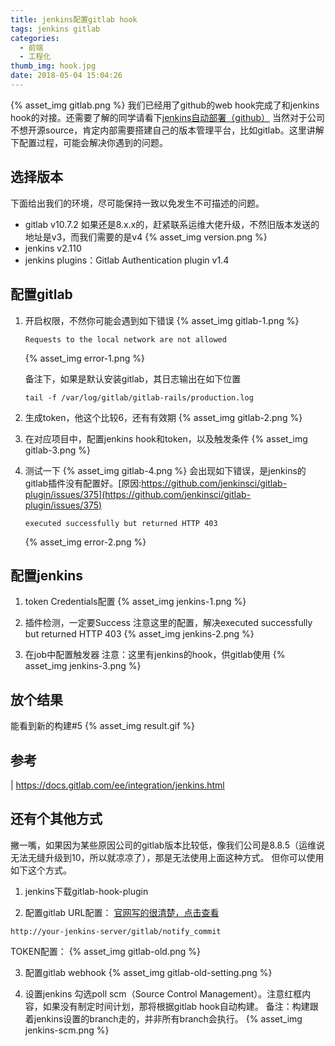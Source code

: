```yaml
---
title: jenkins配置gitlab hook
tags: jenkins gitlab
categories:
  - 前端
  - 工程化
thumb_img: hook.jpg
date: 2018-05-04 15:04:26
---
```



{% asset_img gitlab.png %}
我们已经用了github的web hook完成了和jenkins hook的对接。还需要了解的同学请看下[jenkins自动部署（github）](/2018/04/27/jenkins-auto-deploy/)
当然对于公司不想开源source，肯定内部需要搭建自己的版本管理平台，比如gitlab。这里讲解下配置过程，可能会解决你遇到的问题。

## 选择版本
下面给出我们的环境，尽可能保持一致以免发生不可描述的问题。
- gitlab v10.7.2
    如果还是8.x.x的，赶紧联系运维大佬升级，不然旧版本发送的地址是v3，而我们需要的是v4
    {% asset_img version.png %}
- jenkins v2.110
- jenkins plugins：Gitlab Authentication plugin v1.4

## 配置gitlab
1. 开启权限，不然你可能会遇到如下错误
    {% asset_img gitlab-1.png %}
    ````
    Requests to the local network are not allowed
    ````
    {% asset_img error-1.png %}

    备注下，如果是默认安装gitlab，其日志输出在如下位置
    ````
    tail -f /var/log/gitlab/gitlab-rails/production.log
    ````
2. 生成token，他这个比较6，还有有效期
    {% asset_img gitlab-2.png %}

3. 在对应项目中，配置jenkins hook和token，以及触发条件
    {% asset_img gitlab-3.png %}

4. 测试一下
    {% asset_img gitlab-4.png %}
    会出现如下错误，是jenkins的gitlab插件没有配置好。[原因:https://github.com/jenkinsci/gitlab-plugin/issues/375](https://github.com/jenkinsci/gitlab-plugin/issues/375)
    ````
    executed successfully but returned HTTP 403
    ````
    {% asset_img error-2.png %}

## 配置jenkins
1. token Credentials配置
    {% asset_img jenkins-1.png %}

2. 插件检测，一定要Success
    注意这里的配置，解决executed successfully but returned HTTP 403
    {% asset_img jenkins-2.png %}

3. 在job中配置触发器
    注意：这里有jenkins的hook，供gitlab使用
    {% asset_img jenkins-3.png %}
    
## 放个结果
能看到新的构建#5
{% asset_img result.gif %}

## 参考
| https://docs.gitlab.com/ee/integration/jenkins.html

## 还有个其他方式
撇一嘴，如果因为某些原因公司的gitlab版本比较低，像我们公司是8.8.5（运维说无法无缝升级到10，所以就凉凉了），那是无法使用上面这种方式。
但你可以使用如下这个方式。

1. jenkins下载gitlab-hook-plugin

2. 配置gitlab
URL配置：
[官网写的很清楚，点击查看](https://github.com/jenkinsci/gitlab-hook-plugin#notify-commit-hook)
````
http://your-jenkins-server/gitlab/notify_commit
````
TOKEN配置：
{% asset_img gitlab-old.png %}

3. 配置gitlab webhook
{% asset_img gitlab-old-setting.png %}

4. 设置jenkins
勾选poll scm（Source Control Management）。注意红框内容，如果没有制定时间计划，那将根据gitlab hook自动构建。
备注：构建跟着jenkins设置的branch走的，并非所有branch会执行。
{% asset_img jenkins-scm.png %}
